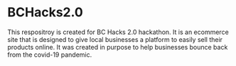 # BCHacks2.0
This respositroy is created for BC Hacks 2.0 hackathon. It is an ecommerce site that is designed to give local businesses a platform to easily sell their products online. It was created in purpose to help businesses bounce back from the covid-19 pandemic.
